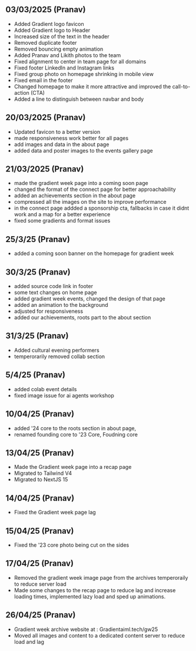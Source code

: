 ## 03/03/2025 (Pranav)

- Added Gradient logo favicon
- Added Gradient logo to Header
- Increased size of the text in the header
- Removed duplicate footer
- Removed bouncing empty animation
- Added Pranav and Likith photos to the team
- Fixed alignment to center in team page for all domains
- Fixed footer LinkedIn and Instagram links
- Fixed group photo on homepage shrinking in mobile view
- Fixed email in the footer
- Changed homepage to make it more attractive and improved the call-to-action (CTA)
- Added a line to distinguish between navbar and body

## 20/03/2025 (Pranav)
- Updated favicon to a better version
- made responsiveness work better for all pages
- add images and data in the about page
- added data and poster images to the events gallery page 

## 21/03/2025 (Pranav)
- made the gradient week page into a coming soon page
- changed the format of the connect page for better approachability
- added an achievements section in the about page
- compressed all the images on the site to improve performance
- in the connect page addded a sponsorship cta, fallbacks in case it didnt work and a map for a better experience
- fixed some gradients and format issues

## 25/3/25 (Pranav)
- added a coming soon banner on the homepage for gradient week

## 30/3/25 (Pranav)
- added source code link in footer
- some text changes on home page
- added gradient week events, changed the design of that page
- added an animation to the background
- adjusted for responsiveness
- added our achievements, roots part to the about section

## 31/3/25 (Pranav)
- Added cultural evening performers
- temperorarily removed collab section

## 5/4/25 (Pranav)
- added colab event details
- fixed image issue for ai agents workshop

## 10/04/25 (Pranav) 
- added '24 core to the roots section in about page, 
- renamed founding core to '23 Core, Foudning core

## 13/04/25 (Pranav)
- Made the Gradient week page into a recap page
- Migrated to Tailwind V4
- Migrated to NextJS 15

## 14/04/25 (Pranav)
- Fixed the Gradient week page lag

## 15/04/25 (Pranav)
- Fixed the '23 core photo being cut on the sides

## 17/04/25 (Pranav)
- Removed the gradient week image page from the archives temperoraily to reduce server load
- Made some changes to the recap page to reduce lag and increase loading times, implemented lazy load and sped up animations.

## 26/04/25 (Pranav)
- Gradient week archive website at : Gradientaiml.tech/gw25
- Moved all images and content to a dedicated content server to reduce load and lag